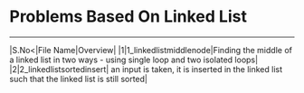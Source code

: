 # Problems Based On Linked List
------------------------------------
|S.No<|File Name|Overview|
 |1|1_linkedlistmiddlenode|Finding the middle of a linked list in two ways - using single loop and two isolated loops|
 |2|2_linkedlistsortedinsert| an input is taken, it is inserted in the linked list such that the linked list is still sorted|
</table>
